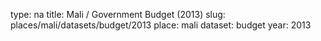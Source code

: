 type: na
title: Mali / Government Budget (2013)
slug: places/mali/datasets/budget/2013
place: mali
dataset: budget
year: 2013
